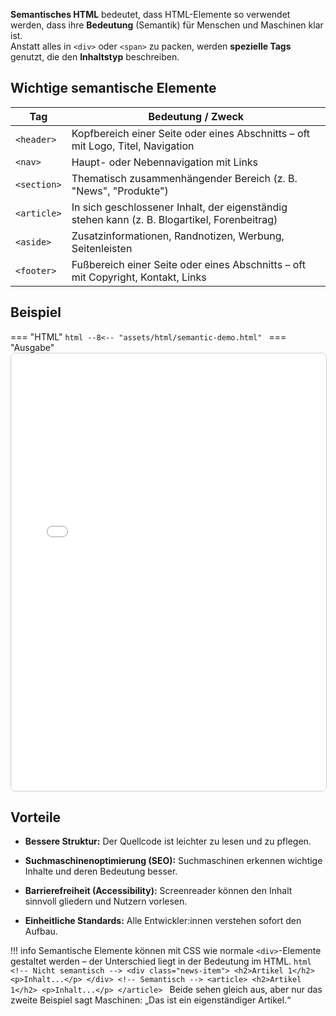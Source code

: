 **Semantisches HTML** bedeutet, dass HTML-Elemente so verwendet werden, dass ihre **Bedeutung** (Semantik) für Menschen und Maschinen klar ist.  
Anstatt alles in `<div>` oder `<span>` zu packen, werden **spezielle Tags** genutzt, die den **Inhaltstyp** beschreiben.

## Wichtige semantische Elemente

| Tag          | Bedeutung / Zweck |
|--------------|------------------|
| `<header>`   | Kopfbereich einer Seite oder eines Abschnitts – oft mit Logo, Titel, Navigation |
| `<nav>`      | Haupt- oder Nebennavigation mit Links |
| `<section>`  | Thematisch zusammenhängender Bereich (z. B. "News", "Produkte") |
| `<article>`  | In sich geschlossener Inhalt, der eigenständig stehen kann (z. B. Blogartikel, Forenbeitrag) |
| `<aside>`    | Zusatzinformationen, Randnotizen, Werbung, Seitenleisten |
| `<footer>`   | Fußbereich einer Seite oder eines Abschnitts – oft mit Copyright, Kontakt, Links |

## Beispiel

=== "HTML"
    ```html
    --8<-- "assets/html/semantic-demo.html"
    ```
=== "Ausgabe"
    <iframe src="../../../../assets/html/semantic-demo.html" width="100%" height="700" style="border:1px solid #ccc; border-radius:8px;"></iframe>

## Vorteile

- **Bessere Struktur:** Der Quellcode ist leichter zu lesen und zu pflegen.

- **Suchmaschinenoptimierung (SEO):** Suchmaschinen erkennen wichtige Inhalte und deren Bedeutung besser.

- **Barrierefreiheit (Accessibility):** Screenreader können den Inhalt sinnvoll gliedern und Nutzern vorlesen.

- **Einheitliche Standards:** Alle Entwickler:innen verstehen sofort den Aufbau.

!!! info
    Semantische Elemente können mit CSS wie normale `<div>`-Elemente gestaltet werden – der Unterschied liegt in der Bedeutung im HTML.
    ```html
    <!-- Nicht semantisch -->
    <div class="news-item">
    <h2>Artikel 1</h2>
    <p>Inhalt...</p>
    </div>
    <!-- Semantisch -->
    <article>
    <h2>Artikel 1</h2>
    <p>Inhalt...</p>
    </article>
    ```
    Beide sehen gleich aus, aber nur das zweite Beispiel sagt Maschinen: „Das ist ein eigenständiger Artikel.“

